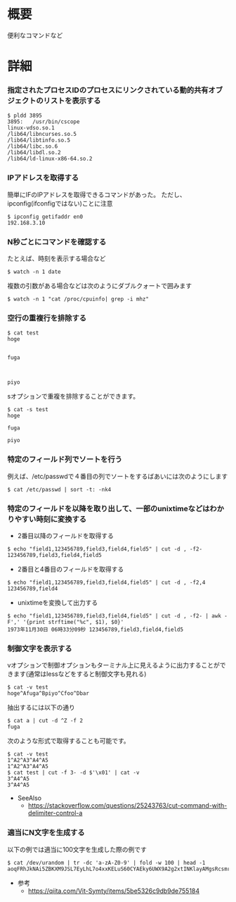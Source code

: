 # 概要
便利なコマンドなど


# 詳細

### 指定されたプロセスIDのプロセスにリンクされている動的共有オブジェクトのリストを表示する
```
$ pldd 3895
3895:	/usr/bin/cscope
linux-vdso.so.1
/lib64/libncurses.so.5
/lib64/libtinfo.so.5
/lib64/libc.so.6
/lib64/libdl.so.2
/lib64/ld-linux-x86-64.so.2
```

### IPアドレスを取得する
簡単にIFのIPアドレスを取得できるコマンドがあった。 ただし、ipconfig(ifconfigではない)ことに注意
```
$ ipconfig getifaddr en0
192.168.3.10
```

### N秒ごとにコマンドを確認する
たとえば、時刻を表示する場合など
```
$ watch -n 1 date
```

複数の引数がある場合などは次のようにダブルクォートで囲みます
```
$ watch -n 1 "cat /proc/cpuinfo| grep -i mhz"
```

### 空行の重複行を排除する
```
$ cat test 
hoge


fuga



piyo
```

sオプションで重複を排除することができます。
```
$ cat -s test 
hoge

fuga

piyo
```

### 特定のフィールド列でソートを行う
例えば、/etc/passwdで４番目の列でソートをするばあいには次のようにします
```
$ cat /etc/passwd | sort -t: -nk4 
```

### 特定のフィールドを以降を取り出して、一部のunixtimeなどはわかりやすい時刻に変換する
- 2番目以降のフィールドを取得する
```
$ echo "field1,123456789,field3,field4,field5" | cut -d , -f2- 
123456789,field3,field4,field5
```

- 2番目と4番目のフィールドを取得する
```
$ echo "field1,123456789,field3,field4,field5" | cut -d , -f2,4
123456789,field4
```

- unixtimeを変換して出力する
```
$ echo "field1,123456789,field3,field4,field5" | cut -d , -f2- | awk -F',' '{print strftime("%c", $1), $0}'
1973年11月30日 06時33分09秒 123456789,field3,field4,field5
```

### 制御文字を表示する
vオプションで制御オプションもターミナル上に見えるように出力することができます(通常はlessなどをすると制御文字も見れる)
```
$ cat -v test
hoge^Afuga^Bpiyo^Cfoo^Dbar
```

抽出するには以下の通り
```
$ cat a | cut -d ^Z -f 2
fuga
```

次のような形式で取得することも可能です。
```
$ cat -v test 
1^A2^A3^A4^A5
1^A2^A3^A4^A5
$ cat test | cut -f 3- -d $'\x01' | cat -v
3^A4^A5
3^A4^A5
```

- SeeAlso
  - https://stackoverflow.com/questions/25243763/cut-command-with-delimiter-control-a

### 適当にN文字を生成する
以下の例では適当に100文字を生成した際の例です
```
$ cat /dev/urandom | tr -dc 'a-zA-Z0-9' | fold -w 100 | head -1
aoqFRhJkNAi5ZBKXM9JSL7EyLhL7o4xxKELuS60CYAEky6UWX9A2g2xtINKlayAMgsRcsmrxVeufFuhOiJRJN67e7wE7poCfQpHf
```

- 参考
  - https://qiita.com/Vit-Symty/items/5be5326c9db9de755184
